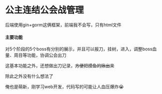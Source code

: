 # 公主连结公会战管理

后端使用gin+gorm这俩框架，前端我不会写，只有html文件

#### 主要功能

对5个阶段的5个boss有分别的展示，并且可以报刀，挂树，进入，调整boss血量、周目等功能，协调公会出刀

这基本功能之外，还想做出刀记录，~~方便把摸鱼的揪出来~~

除此之外没有什么想法了

俺也是萌新，刚学习web开发，代码写的可能让人血压爆炸:sob:
